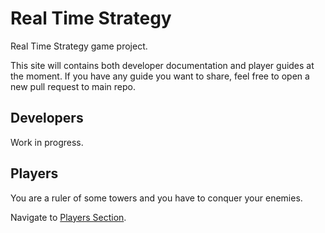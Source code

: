 # Real Time Strategy

Real Time Strategy game project.

This site will contains both developer documentation and player guides at the moment. If you have any guide you want to share, feel free to open a new pull request to main repo.

## Developers

Work in progress.

## Players

You are a ruler of some towers and you have to conquer your enemies.

Navigate to [Players Section](players/index.md).
